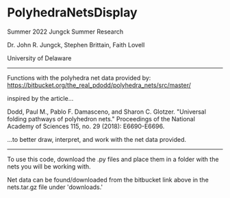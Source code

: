 # PolyhedraNetsDisplay
Summer 2022 Jungck Summer Research

Dr. John R. Jungck, Stephen Brittain, Faith Lovell

University of Delaware

*******

Functions with the polyhedra net data provided by: https://bitbucket.org/the_real_pdodd/polyhedra_nets/src/master/

inspired by the article...

Dodd, Paul M., Pablo F. Damasceno, and Sharon C. Glotzer. "Universal folding pathways of polyhedron nets."
Proceedings of the National Academy of Sciences 115, no. 29 (2018): E6690-E6696.

...to better draw, interpret, and work with the net data provided.

*******

To use this code, download the .py files and place them in a folder with the nets you will be working with.

Net data can be found/downloaded from the bitbucket link above in the nets.tar.gz file under 'downloads.'
